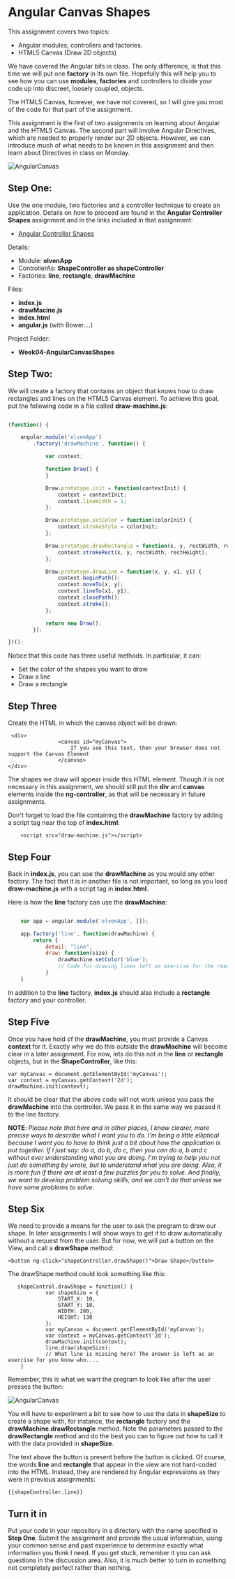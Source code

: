 # Angular Canvas Shapes

This assignment covers two topics:

- Angular modules, controllers and factories. 
- HTML5 Canvas (Draw 2D objects)

We have covered the Angular bits in class. The only difference, is that this time we will put one **factory** in its own file. Hopefully this will help you to see how you can use **modules**, **factories** and controllers to divide your code up into discreet, loosely coupled, objects.

The HTML5 Canvas, however, we have not covered, so I will give you most of the code for that part of the assignment.

This assignment is the first of two assignments on learning about Angular and the HTML5 Canvas. The second part will involve Angular Directives, which are needed to properly render our 2D objects. However, we can introduce much of what needs to be known in this assignment and then learn about Directives in class on Monday.

![AngularCanvas](https://drive.google.com/uc?id=0B25UTAlOfPRGenp0eVJOc1lFSjQ)

## Step One:

Use the one module, two factories and a controller technique to create an application. Details on how to proceed are found in the **Angular Controller Shapes** assignment and in the links included in that assignment:

- [Angular Controller Shapes][angShapes]

Details:

- Module: **elvenApp**
- ControllerAs: **ShapeController as shapeController**
- Factories: **line**, **rectangle**, **drawMachine**

Files:

- **index.js**
- **drawMacine.js**
- **index.html**
- **angular.js** (with Bower....)

Project Folder:

- **Week04-AngularCanvasShapes**

[angShapes]:http://www.ccalvert.net/books/CloudNotes/Assignments/AngularControllerShapes.html

## Step Two:

We will create a factory that contains an object that knows how to draw rectangles and lines on the HTML5 Canvas element.  To achieve this goal, put the following code in a file called **draw-machine.js**:
 
```JavaScript

(function() {

    angular.module('elvenApp')
        .factory('drawMachine', function() {

            var context;

            function Draw() {
            }

            Draw.prototype.init = function(contextInit) {
                context = contextInit;
                context.lineWidth = 1;
            };

            Draw.prototype.setColor = function(colorInit) {
                context.strokeStyle = colorInit;
            };

            Draw.prototype.drawRectangle = function(x, y, rectWidth, rectHeight) {
                context.strokeRect(x, y, rectWidth, rectHeight);
            };

            Draw.prototype.drawLine = function(x, y, x1, y1) {
                context.beginPath();
                context.moveTo(x, y);
                context.lineTo(x1, y1);
                context.closePath();
                context.stroke();
            };

            return new Draw();
        });

})();

```

Notice that this code has three useful methods. In particular, it can:

- Set the color of the shapes you want to draw
- Draw a line
- Draw a rectangle

## Step Three

Create the HTML in which the canvas object will be drawn:

```
 <div>
                <canvas id="myCanvas">
                    If you see this text, then your browser does not support the Canvas Element
                </canvas>
</div>
```

The shapes we draw will appear inside this HTML element. Though it is not necessary in this assignment, we should still put the **div** and **canvas** elements inside the **ng-controller**, as that will be necessary in future assignments.

Don't forget to load the file containing the **drawMachine** factory by adding a script tag near the top of **index.html**:

```
    <script src="draw-machine.js"></script>
```


## Step Four

Back in **index.js**,  you can use the **drawMachine** as you would any other factory. The fact that it is in another file is not important, so long as you load **draw-machine.js** with a script tag in **index.html**. 

Here is how the **line** factory can use the **drawMachine**:

```javascript

    var app = angular.module('elvenApp', []);

    app.factory('line', function(drawMachine) {
        return {
            detail: "line",
            draw: function(size) {
                drawMachine.setColor('blue');
                // Code for drawing lines left as exercise for the reader...
            }
    }
``` 

In addition to the **line** factory, **index.js** should also include a **rectangle** factory and your controller.

## Step Five

Once you have hold of the **drawMachine**, you must provide a Canvas **context** for it. Exactly why we do this outside the **drawMachine** will become clear in a later assignment. For now, lets do this not in the **line** or **rectangle** objects, but in the **ShapeController**, like this:

```
var myCanvas = document.getElementById('myCanvas');
var context = myCanvas.getContext('2d');
drawMachine.init(context);
```

It should be clear that the above code will not work unless you pass the **drawMachine** into the controller. We pass it in the same way we passed it to the line factory.

**NOTE**: *Please note that here and in other places, I know clearer, more precise ways to describe what I want you to do. I'm being a little elliptical because I want you to have to think just a bit about how the application is put together. If I just say: do a, do b, do c, then you can do a, b and c without ever understanding what you are doing. I'm trying to help you not just do something by wrote, but to understand what you are doing. Also, it is more fun if there are at least a few puzzles for you to solve. And finally, we want to develop problem solving skills, and we can't do that unless we have some problems to solve.* 

## Step Six

We need to provide a means for the user to ask the program to draw our shape. In later assignments I will show ways to get it to draw automatically without a request from the user. But for now, we will put a button on the View, and call a **drawShape** method:

    <button ng-click="shapeController.drawShape()">Draw Shape</button>

The drawShape method could look something like this:

```
   shapeControl.drawShape = function() {
            var shapeSize = {
                START_X: 10,
                START_Y: 10,
                WIDTH: 280,
                HEIGHT: 130
            };
            var myCanvas = document.getElementById('myCanvas');
            var context = myCanvas.getContext('2d');
            drawMachine.init(context);
            line.draw(shapeSize);
            // What line is missing here? The answer is left as an exercise for you know who....
    }
```

Remember, this is what we want the program to look like after the user presses the button:

![AngularCanvas](https://drive.google.com/uc?id=0B25UTAlOfPRGenp0eVJOc1lFSjQ)

You will have to experiment a bit to see how to use the data in **shapeSize** to create a shape with, for instance, the **rectangle** factory and the **drawMachine.drawRectangle** method. Note the parameters passed to the **drawRectangle** method and do the best you can to figure out how to call it with the data provided in **shapeSize**.

The text above the button is present before the button is clicked. Of course, the words **line** and **rectangle** that appear in the view are not hard-coded into the HTML. Instead, they are rendered by Angular expressions as they were in previous assignments:

    {{shapeController.line}} 

## Turn it in 

Put your code in your repository in a directory with the name specified in **Step One**. Submit the assignment and provide the usual information, using your common sense and past experience to determine exactly what information you think I need. If you get stuck, remember it you can ask questions in the discussion area. Also, it is much better to turn in something not completely perfect rather than nothing.